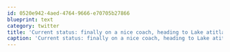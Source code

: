 ```yaml
---
id: 0520e942-4aed-4764-9666-e70705b27866
blueprint: text
category: twitter
title: 'Current status: finally on a nice coach, heading to Lake atitlan twitpic.com/78fbt5'
caption: 'Current status: finally on a nice coach, heading to Lake atitlan <a href="http://twitpic.com/78fbt5" title="http://twitpic.com/78fbt5" class="link link_untco">twitpic.com/78fbt5</a>'
---
```

